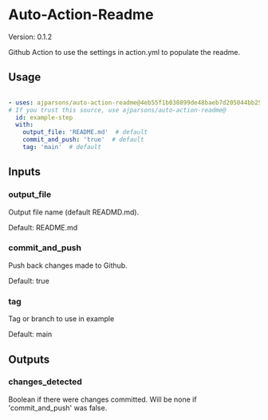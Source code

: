 # Auto-Action-Readme

Version: 0.1.2



Github Action to use the settings in action.yml to populate the readme.

## Usage

```yaml

- uses: ajparsons/auto-action-readme@4eb55f1b030899de48baeb7d205044bb25bc3d3e
# If you trust this source, use ajparsons/auto-action-readme@
  id: example-step 
  with:
    output_file: 'README.md'  # default
    commit_and_push: 'true'  # default
    tag: 'main'  # default

```


## Inputs

### output_file



Output file name (default READMD.md).

Default: README.md


### commit_and_push



Push back changes made to Github.

Default: true


### tag



Tag or branch to use in example

Default: main




## Outputs

### changes_detected

Boolean if there were changes committed. Will be none if 'commit_and_push' was false.


